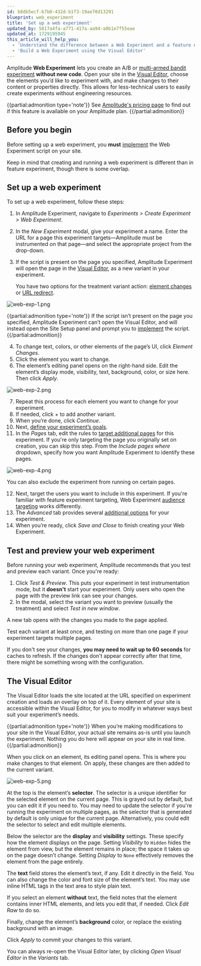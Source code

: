 ```yaml
---
id: b8db5ecf-b7b0-432d-b1f3-19ae70d13291
blueprint: web_experiment
title: 'Set up a web experiment'
updated_by: 5817a4fa-a771-417a-aa94-a0b1e7f55eae
updated_at: 1729195945
this_article_will_help_you:
  - 'Understand the difference between a Web Experiment and a feature experiment'
  - 'Build a Web Experiment using the Visual Editor'
---
```

Amplitude **Web Experiment** lets you create an A/B or [multi-armed bandit experiment](/docs/feature-experiment/workflow/multi-armed-bandit-experiments) **without new code**. Open your site in the [Visual Editor](#the-visual-editor), choose the elements you’d like to experiment with, and make changes to their content or properties directly. This allows for less-technical users to easily create experiments without engineering resources.

{{partial:admonition type='note'}}
See [Amplitude's pricing page](https://amplitude.com/pricing) to find out if this feature is available on your Amplitude plan.
{{/partial:admonition}}

## Before you begin

Before setting up a web experiment, you **must** [implement](/docs/web-experiment/implementation) the Web Experiment script on your site.

Keep in mind that creating and running a web experiment is different than in feature experiment, though there is some overlap.

## Set up a web experiment

To set up a web experiment, follow these steps:

1. In Amplitude Experiment, navigate to *Experiments > Create Experiment > Web Experiment*.
2. In the *New Experiment* modal, give your experiment a name. Enter the URL for a page this experiment targets—Amplitude must be instrumented on that page—and select the appropriate project from the drop-down.
3. If the script is present on the page you specified, Amplitude Experiment will open the page in the [Visual Editor](#the-visual-editor), as a new variant in your experiment.

     You have two options for the treatment variant action: [element changes](/docs/web-experiment/actions#element-changes) or [URL redirect](/docs/web-experiment/actions#url-redirect).

![web-exp-1.png](/docs/output/img/workflow/web-exp-1.png)

{{partial:admonition type='note'}}
If the script isn’t present on the page you specified, Amplitude Experiment can’t open the Visual Editor, and will instead open the Site Setup panel and prompt you to [implement](/docs/web-experiment/implementation) the script.
{{/partial:admonition}}

4. To change text, colors, or other elements of the page’s UI, click *Element Changes*.
5. Click the element you want to change.
6. The element’s editing panel opens on the right-hand side. Edit the element’s display mode, visibility, text, background, color, or size here. Then click *Apply*.

![web-exp-2.png](/docs/output/img/workflow/web-exp-2.png)

7. Repeat this process for each element you want to change for your experiment.
8. If needed, click *+* to add another variant.
9. When you’re done, click *Continue*.
10. Next, [define your experiment’s goals](https://amplitude.com/docs/feature-experiment/workflow/define-goals).
11. In the *Pages* tab, edit the rules to [target additional pages](/docs/web-experiment/targeting#page-targeting) for this experiment. If you're only targeting the page you originally set on creation, you can skip this step. From the *Include pages where* dropdown, specify how you want Amplitude Experiment to identify these pages.

![web-exp-4.png](/docs/output/img/workflow/web-exp-4.png)

You can also exclude the experiment from running on certain pages. 

12. Next, target the users you want to include in this experiment. If you're familiar with feature experiment targeting, Web Experiment [audience targeting](/docs/web-experiment/targeting#audience-targeting) works differently.
13. The *Advanced* tab provides several [additional options](/docs/feature-experiment/workflow/finalize-statistical-preferences) for your experiment.
14. When you’re ready, click *Save and Close* to finish creating your Web Experiment.

## Test and preview your web experiment

Before running your web experiment, Amplitude recommends that you test and preview each variant. Once you're ready:

1. Click *Test & Preview*. This puts your experiment in test instrumentation mode, but it **doesn't** start your experiment. Only users who open the page with the preview link can see your changes.
2. In the modal, select the variant you want to preview (usually the treatment) and select *Test in new window*.

A new tab opens with the changes you made to the page applied.

Test each variant at least once, and testing on more than one page if your experiment targets multiple pages.

If you don't see your changes, **you may need to wait up to 60 seconds** for caches to refresh. If the changes don't appear correctly after that time, there might be something wrong with the configuration.

## The Visual Editor

The Visual Editor loads the site located at the URL specified on experiment creation and loads an overlay on top of it. Every element of your site is accessible within the Visual Editor, for you to modify in whatever ways best suit your experiment’s needs.

{{partial:admonition type='note'}}
When you’re making modifications to your site in the Visual Editor, your actual site remains as-is until you launch the experiment. Nothing you do here will appear on your site in real time.
{{/partial:admonition}}

When you click on an element, its editing panel opens. This is where you make changes to that element. On apply, these changes are then added to the current variant.

![web-exp-5.png](/docs/output/img/workflow/web-exp-5.png)

At the top is the element’s **selector**. The selector is a unique identifier for the selected element on the current page. This is grayed out by default, but you can edit it if you need to. You may need to update the selector if you're running the experiment on multiple pages, as the selector that is generated by default is only unique for the current page. Alternatively, you could edit the selector to select and edit multiple elements.

Below the selector are the **display** and **visibility** settings. These specify how the element displays on the page. Setting *Visibility* to `Hidden` hides the element from view, but the element remains in place; the space it takes up on the page doesn’t change. Setting *Display* to `None` effectively removes the element from the page entirely.

The **text** field stores the element’s text, if any. Edit it directly in the field. You can also change the color and font size of the element’s text. You may use inline HTML tags in the text area to style plain text.

If you select an element **without** text, the field notes that the element contains inner HTML elements, and lets you edit that, if needed. Click *Edit Raw* to do so.

Finally, change the element’s **background** color, or replace the existing background with an image.

Click *Apply* to commit your changes to this variant.

You can always re-open the Visual Editor later, by clicking *Open Visual Editor* in the *Variants* tab.
